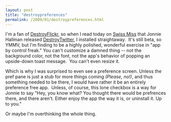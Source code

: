 ```yaml
---
layout: post
title: "destroypreferences"
permalink: /2009/01/destroypreferences.html
---
```


I'm a fan of [DestroyFlickr](http://www.destroytoday.com/index.php?p=Project&id=DestroyFlickr), so when I read today on [Swiss Miss](http://swissmiss.typepad.com/weblog/2009/01/destroytwitter.html) that Jonnie Hallman released [DestroyTwitter](http://www.destroytoday.com/index.php?p=Project&id=DestroyTwitter), I installed straightaway.  It's still beta, so YMMV, but I'm finding to be a highly polished, wonderful exercise in "app by control freak." You can't customize a damned thing -- not the background color, not the font, not the app's behavior of popping an upside-down toast message.  You can't even resize it.

Which is why I was surprised to even see a preference screen. Unless the pref pane is just a stub for more things coming _(Please, no!)_, and thus something needed to be there, I would have rather it be an entirely preference free app.  Unless, of course, this lone checkbox is a way for Jonnie to say "Hey, you know what? You thought there would be prefrences there, and there aren't. Either enjoy the app the way it is, or uninstall it. Up to you."

Or maybe I'm overthinking the whole thing.